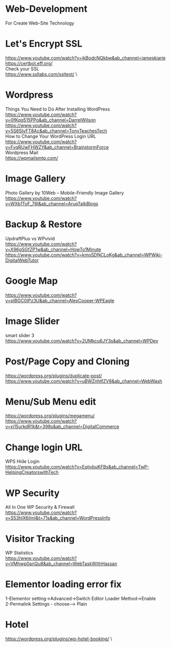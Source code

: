 # Web-Development
For Create Web-Site Technology

# Let's Encrypt SSL
https://www.youtube.com/watch?v=ikBodcNQkbw&ab_channel=jameskiarie \
https://certbot.eff.org/ \
Check your SSL \
https://www.ssllabs.com/ssltest/  \


# Wordpress
Things You Need to Do After Installing WordPress \
https://www.youtube.com/watch?v=0fKqg515PPo&ab_channel=DarrelWilson \
https://www.youtube.com/watch?v=5S6SIvFT8Ac&ab_channel=TonyTeachesTech \
How to Change Your WordPress Login URL \
https://www.youtube.com/watch?v=FvqRUwFHWZY&ab_channel=BrainstormForce \
Wordpress Mail \
https://wpmailsmtp.com/

# Image Gallery
Photo Gallery by 10Web – Mobile-Friendly Image Gallery \
https://www.youtube.com/watch?v=WXb1ToF_78I&ab_channel=ArupTalkBlogs

# Backup & Restore
UpdraftPlus vs WPvivid \
https://www.youtube.com/watch?v=X96gSGfZP1w&ab_channel=HowTo1Minute \
https://www.youtube.com/watch?v=kmoSDNCLoKg&ab_channel=WPWiki-DigitalWebTutor

# Google Map
https://www.youtube.com/watch?v=plBGC0IPz3U&ab_channel=AlexCooper-WPEagle

# Image Slider
smart slider 3 \
https://www.youtube.com/watch?v=2UMkcu6JY3s&ab_channel=WPDev

# Post/Page Copy and Cloning
https://wordpress.org/plugins/duplicate-post/ \
https://www.youtube.com/watch?v=uBWZnhtfZV8&ab_channel=WebWash

# Menu/Sub Menu edit
https://wordpress.org/plugins/megamenu/ \
https://www.youtube.com/watch?v=xj15urkdR1k&t=398s&ab_channel=DigitalCommerce

# Change login URL
WPS Hide Login \
https://www.youtube.com/watch?v=EqiivbuKFBs&ab_channel=TwP-HelpingCreatorswithTech

# WP Security
All In One WP Security & Firewall \
https://www.youtube.com/watch?v=S53hlX6iImI&t=71s&ab_channel=WordPressInfo

# Visitor Tracking
WP Statistics \
https://www.youtube.com/watch?v=VMhwp0anQu8&ab_channel=WebTaskWithHassan

# Elementor loading error fix
1-Elementor setting->Advanced->Switch Editor Loader Method->Enable \
2-Permalink Settings - choose--> Plain

# Hotel
https://wordpress.org/plugins/wp-hotel-booking/ \

